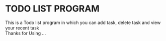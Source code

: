 # TODO LIST PROGRAM
This is a Todo list program in which you can add task, delete task and view your recent task <br>
Thanks for Using ...

